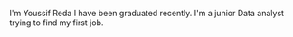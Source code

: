 
I'm Youssif Reda
I have been graduated recently. I'm a junior Data analyst trying to find my first job. 

<!---
youssif00/youssif00 is a ✨ special ✨ repository because its `README.md` (this file) appears on your GitHub profile.
You can click the Preview link to take a look at your changes.
--->
